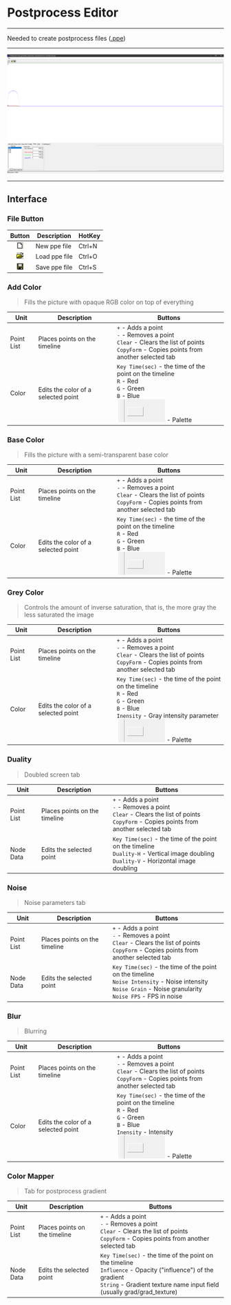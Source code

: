 # Postprocess Editor

___

Needed to create postprocess files ([.ppe](../../../reference/file-formats/postprocceses/ppe.md))

___

![Alt text centered](./images/ppe-editor.png)

___

## Interface

### File Button

| Button | Description | HotKey |
|:---:|---|---|
| ![ppe-new](../icons/ppe-new.bmp) | New ppe file | Ctrl+N |
| ![ppe-open](../icons/ppe-open.bmp) | Load ppe file | Ctrl+O |
| ![ppe-save](../icons/ppe-save.bmp) | Save ppe file | Ctrl+S |

### Add Color

> Fills the picture with opaque RGB color on top of everything

| Unit | Description | Buttons |
|---|---|---|
| Point List | Places points on the timeline | `+` - Adds a point<br> `-` - Removes a point<br> `Clear` - Clears the list of points<br> `CopyForm` - Copies points from another selected tab |
| Color | Edits the color of a selected point | `Key Time(sec)` - the time of the point on the timeline<br> `R` - Red<br> `G` - Green<br> `B` - Blue<br> ![Alt text](../icons/ppe-palette.png) - Palette |

### Base Color

> Fills the picture with a semi-transparent base color

| Unit | Description | Buttons |
|---|---|---|
| Point List | Places points on the timeline | `+` - Adds a point<br> `-` - Removes a point<br> `Clear` - Clears the list of points<br> `CopyForm` - Copies points from another selected tab |
| Color | Edits the color of a selected point | `Key Time(sec)` - the time of the point on the timeline<br> `R` - Red<br> `G` - Green<br> `B` - Blue<br> ![Alt text](../icons/ppe-palette.png) - Palette |

### Grey Color

> Controls the amount of inverse saturation, that is, the more gray the less saturated the image

| Unit | Description | Buttons |
|---|---|---|
| Point List | Places points on the timeline | `+` - Adds a point<br> `-` - Removes a point<br> `Clear` - Clears the list of points<br> `CopyForm` - Copies points from another selected tab |
| Color | Edits the color of a selected point | `Key Time(sec)` - the time of the point on the timeline<br> `R` - Red<br> `G` - Green<br> `B` - Blue<br> `Inensity` - Gray intensity parameter<br> ![Alt text](../icons/ppe-palette.png) - Palette |

### Duality

> Doubled screen tab

| Unit | Description | Buttons |
|---|---|---|
| Point List | Places points on the timeline | `+` - Adds a point<br> `-` - Removes a point<br> `Clear` - Clears the list of points<br> `CopyForm` - Copies points from another selected tab |
| Node Data | Edits the selected point | `Key Time(sec)` - the time of the point on the timeline<br> `Duality-H` - Vertical image doubling<br> `Duality-V` - Horizontal image doubling |

### Noise

> Noise parameters tab

| Unit | Description | Buttons |
|---|---|---|
| Point List | Places points on the timeline | `+` - Adds a point<br> `-` - Removes a point<br> `Clear` - Clears the list of points<br> `CopyForm` - Copies points from another selected tab |
| Node Data | Edits the selected point | `Key Time(sec)` - the time of the point on the timeline<br> `Noise Intensity` - Noise intensity<br> `Noise Grain` - Noise granularity<br> `Noise FPS` - FPS in noise |

### Blur

> Blurring

| Unit | Description | Buttons |
|---|---|---|
| Point List | Places points on the timeline | `+` - Adds a point<br> `-` - Removes a point<br> `Clear` - Clears the list of points<br> `CopyForm` - Copies points from another selected tab |
| Color | Edits the color of a selected point | `Key Time(sec)` - the time of the point on the timeline<br> `R` - Red<br> `G` - Green<br> `B` - Blue<br> `Inensity` - Intensity<br> ![Alt text](../icons/ppe-palette.png) - Palette |

### Color Mapper

> Tab for postprocess gradient

| Unit | Description | Buttons |
|---|---|---|
| Point List | Places points on the timeline | `+` - Adds a point<br> `-` - Removes a point<br> `Clear` - Clears the list of points<br> `CopyForm` - Copies points from another selected tab |
| Node Data | Edits the selected point | `Key Time(sec)` - the time of the point on the timeline<br> `Influence` - Opacity ("influence") of the gradient<br> `String` - Gradient texture name input field (usually grad/grad_texture)  |
